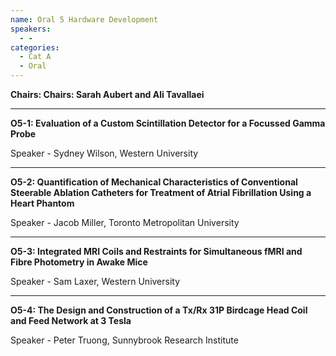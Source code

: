 ```yaml
---
name: Oral 5 Hardware Development
speakers:
  - -
categories:
  - Cat A
  - Oral
---
```



**Chairs: Chairs: Sarah Aubert and Ali Tavallaei**

_____________________________________________________

**O5-1: Evaluation of a Custom Scintillation Detector for a Focussed Gamma Probe**

Speaker - Sydney Wilson, Western University

_____________________________________________________

**O5-2: Quantification of Mechanical Characteristics of Conventional Steerable Ablation Catheters for Treatment of Atrial Fibrillation Using a Heart Phantom**

Speaker - Jacob Miller, Toronto Metropolitan University

_____________________________________________________

**O5-3: Integrated MRI Coils and Restraints for Simultaneous fMRI and Fibre Photometry in Awake Mice**

Speaker - Sam Laxer, Western University

_____________________________________________________

**O5-4: The Design and Construction of a Tx/Rx 31P Birdcage Head Coil and Feed Network at 3 Tesla**

Speaker - Peter Truong, Sunnybrook Research Institute

